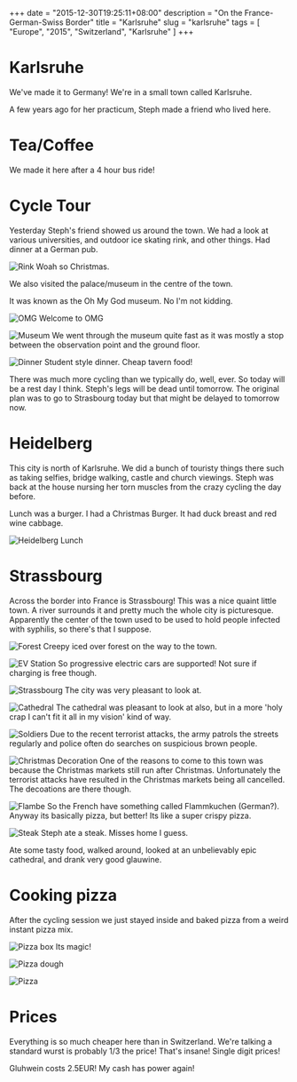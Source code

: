 +++
date = "2015-12-30T19:25:11+08:00"
description = "On the France-German-Swiss Border"
title = "Karlsruhe"
slug = "karlsruhe"
tags = [ "Europe", "2015", "Switzerland", "Karlsruhe" ]
+++

# Karlsruhe

We've made it to Germany! We're in a small town called Karlsruhe.

A few years ago for her practicum, Steph made a friend who lived here.

# Tea/Coffee

We made it here after a 4 hour bus ride!


# Cycle Tour

Yesterday Steph's friend showed us around the town. We had a look at various universities, and outdoor ice skating rink, and other things. Had dinner at a German pub.


![Rink](/images/2015/12/Karlsruhe03.jpg)
Woah so Christmas.

We also visited the palace/museum in the centre of the town.

It was known as the Oh My God museum. No I'm not kidding.

![OMG](/images/2015/12/Karlsruhe02.jpg)
Welcome to OMG

![Museum](/images/2015/12/Karlsruhe01.jpg)
We went through the museum quite fast as it was mostly a stop between the observation point and the ground floor.


![Dinner](/images/2015/12/Karlsruhe04.jpg)
Student style dinner. Cheap tavern food!

There was much more cycling than we typically do, well, ever. So today will be a rest day I think. Steph's legs will be dead until tomorrow. The original plan was to go to Strasbourg today but that might be delayed to tomorrow now.

# Heidelberg

This city is north of Karlsruhe. We did a bunch of touristy things there such as taking selfies, bridge walking, castle and church viewings. Steph was back at the house nursing her torn muscles from the crazy cycling the day before.

Lunch was a burger. I had a Christmas Burger. It had duck breast and red wine cabbage.

![Heidelberg Lunch](/images/2015/12/Karlsruhe05.jpg)


# Strassbourg
Across the border into France is Strassbourg! This was a nice quaint little town. A river surrounds it and pretty much the whole city is picturesque. Apparently the center of the town used to be used to hold people infected with syphilis, so there's that I suppose.

![Forest](/images/2015/12/Karlsruhe09.jpg)
Creepy iced over forest on the way to the town.

![EV Station](/images/2015/12/Karlsruhe10.jpg)
So progressive electric cars are supported! Not sure if charging is free though.

![Strassbourg](/images/2015/12/Karlsruhe11.jpg)
The city was very pleasant to look at.

![Cathedral](/images/2015/12/Karlsruhe12.jpg)
The cathedral was pleasant to look at also, but in a more 'holy crap I can't fit it all in my vision' kind of way.

![Soldiers](/images/2015/12/Karlsruhe13.jpg)
Due to the recent terrorist attacks, the army patrols the streets regularly and police often do searches on suspicious brown people.

![Christmas Decoration](/images/2015/12/Karlsruhe14.jpg)
One of the reasons to come to this town was because the Christmas markets still run after Christmas. Unfortunately the terrorist attacks have resulted in the Christmas markets being all cancelled. The decoations are there though.

![Flambe](/images/2015/12/Karlsruhe15.jpg)
So the French have something called Flammkuchen (German?). Anyway its basically pizza, but better! Its like a super crispy pizza.

![Steak](/images/2015/12/Karlsruhe16.jpg)
Steph ate a steak. Misses home I guess.

Ate some tasty food, walked around, looked at an unbelievably epic cathedral, and drank very good glauwine.

# Cooking pizza
After the cycling session we just stayed inside and baked pizza from a weird instant pizza mix.

![Pizza box](/images/2015/12/Karlsruhe06.jpg)
Its magic!

![Pizza dough](/images/2015/12/Karlsruhe07.jpg)

![Pizza](/images/2015/12/Karlsruhe08.jpg)

# Prices

Everything is so much cheaper here than in Switzerland. We're talking a standard wurst is probably 1/3 the price! That's insane! Single digit prices!

Gluhwein costs 2.5EUR! My cash has power again!
